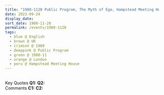 ```yaml
---
title: "1980-1120 Public Program, The Myth of Ego, Hampstead Meeting House, 120 Heath Street, Hampstead, London, UK"
date: 2023-09-24
display_date: 
sort_date: 1980-11-20
permalink: /events/1980-1120
tags:
  - blue @ English
  - brown @ UK
  - crimson @ 1980
  - deeppink @ Public Program
  - green @ 1980-11
  - orange @ London
  - peru @ Hampstead Meeting House
---
```


<br>

<wave-list>
  <list-title color="DarkSeaGreen" width="55">Key Quotes</list-title>
  <list-item color="BlanchedAlmond" width="280"><b>Q1:</b> <i></i></list-item>
  <list-item color="Lavender" width="280"><b>Q2:</b> <i></i></list-item>
</wave-list>

<br>

<wave-list>
  <list-title color="DarkSeaGreen" width="55">Comments</list-title>
  <list-item color="BlanchedAlmond" width="280"><b>C1:</b> <i></i></list-item>
  <list-item color="Lavender" width="280"><b>C2:</b> <i></i></list-item>
</wave-list>